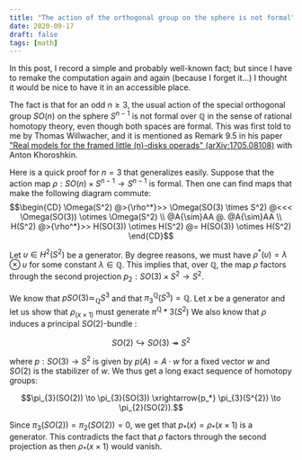 ```yaml
---
title: "The action of the orthogonal group on the sphere is not formal"
date: 2020-09-17
draft: false
tags: [math]
---
```


In this post, I record a simple and probably well-known fact; but since I have to remake the computation again and again (because I forget it...) I thought it would be nice to have it in an accessible place.

The fact is that for an odd $n \ge 3$, the usual action of the special orthogonal group $SO(n)$ on the sphere $S^{n-1}$ is not formal over $\mathbb{Q}$ in the sense of rational homotopy theory, even though both spaces are formal.
This was first told to me by Thomas Willwacher, and it is mentioned as Remark 9.5 in his paper ["Real models for the framed little \(n\)-disks operads" (arXiv:1705.08108)](https://arxiv.org/abs/1705.08108) with Anton Khoroshkin.

<!--more-->

Here is a quick proof for $n=3$ that generalizes easily.
Suppose that the action map $\rho : SO(n) \times S^{n-1} \to S^{n-1}$ is formal.
Then one can find maps that make the following diagram commute:
$$\begin{CD} \Omega(S^2) @>{\rho^*}>> \Omega(SO(3) \times S^2) @<<< \Omega(SO(3)) \otimes \Omega(S^2) \\ @A{\sim}AA @. @A{\sim}AA \\ H(S^2) @>{\rho^*}>> H(SO(3)) \otimes H(S^2) @= H(SO(3)) \otimes H(S^2) \end{CD}$$

Let $\upsilon \in H^2(S^2)$ be a generator.
By degree reasons, we must have $\rho^*(\upsilon) = \lambda \otimes \upsilon$ for some constant $\lambda \in \mathbb{Q}$.
This implies that, over $\mathbb{Q}$, the map $\rho$ factors through the second projection $p_2 : SO(3) \times S^2 \to S^2$.

We know that $pSO(3) \simeq_{\mathbb{Q}} S^3$ and that $\pi^{\mathbb{Q}}_3(S^3) = \mathbb{Q}$.
Let $x$ be a generator and let us show that $\rho_(x \times 1)$ must generate $\pi^{\mathbb{Q}}*3(S^2)$
We also know that $\rho$ induces a principal $SO(2)$-bundle :

$$SO(2) \hookrightarrow SO(3) \twoheadrightarrow S^2$$

where $p : SO(3) \to S^2$ is given by $p(A) = A \cdot w$ for a fixed vector $w$ and $SO(2)$ is the stabilizer of $w$.
We thus get a long exact sequence of homotopy groups:

$$\pi_{3}(SO(2)) \to \pi_{3}(SO(3)) \xrightarrow{p_*} \pi_{3}(S^{2}) \to \pi_{2}(SO(2)).$$

Since $\pi_{3}(SO(2)) = \pi_{2}(SO(2)) = 0$, we get that $p_*(x) = \rho_*(x \times 1)$ is a generator.
This contradicts the fact that $\rho$ factors through the second projection as then $\rho_*(x \times 1)$ would vanish.
